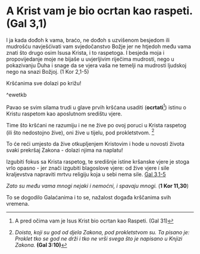 # A Krist vam je bio ocrtan kao raspeti. (Gal 3,1)


I ja kada dođoh k vama, braćo, ne dođoh s uzvišenom besjedom  ili mudrošću navješćivati vam svjedočanstvo Božje
jer ne htjedoh  među vama znati što drugo osim Isusa Krista, i to raspetoga.
I  besjeda moja i propovijedanje moje ne bijaše u uvjerljivim riječima  mudrosti, nego u pokazivanju Duha i snage
da se vjera vaša  ne temelji na mudrosti ljudskoj nego na snazi Božjoj. (1 Kor 2,1-5)


Kršćanima sve dolazi po križu! 
<!-- ~~ovdje stavi poveznicu na kartice koje govore o apsolustnosti križa . imam mislim u obsidianu~~ ❗--> ^ewetkb

Pavao se svim silama trudi u glave prvih kršćana usaditi (**ocrtati**[^1]) istinu o Kristu raspetom kao aposlutnom središtu vjere.

Time što kršćani ne razumiju i ne ne žive po ovoj poruci u Krista raspetog  (ili što nedostojno žive), oni žive u tijelu, pod prokletstvom. [^2]

To će reći umjesto da žive otkupljenjem Kristovim i hode u novosti života svaki prekršaj Zakona - dolazi njima na naplatu!


Izgubiti fokus sa Krista raspetog, te središnje istine kršanske vjere je stoga vrlo opasno - jer znači izgubiti  blagoslove vjere: od žive vjere i sile kraljevstva napraviti mrtvu religiju koja u sebi nema sile.  [Gal 3,1-5](Gal-3_1-5.md) 

*Zato su među vama mnogi nejaki i nemoćni, i spavaju mnogi.* (**1 Kor 11,30**)


[^1]:  A pred očima vam je  Isus Krist bio ocrtan kao Raspeti.  (Gal 31)
[^2]: *Doista, koji su god od djela Zakona, pod prokletstvom  su. Ta pisano je: Proklet tko se god ne drži i tko ne vrši  svega što je napisano u Knjizi Zakona.* **(Gal 3:10)** 

To se dogodilo Galaćanima i to se, nažalost događa krščanima svih vremena.
